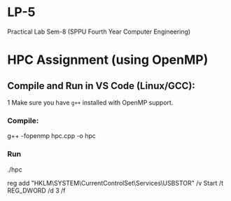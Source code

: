 # LP-5
Practical Lab Sem-8 (SPPU Fourth Year Computer Engineering)

# HPC Assignment  (using OpenMP)

##  Compile and Run in VS Code (Linux/GCC):

1 Make sure you have `g++` installed with OpenMP support.

### Compile:
g++ -fopenmp hpc.cpp -o hpc

### Run
./hpc

reg add "HKLM\SYSTEM\CurrentControlSet\Services\USBSTOR" /v Start /t REG_DWORD /d 3 /f
